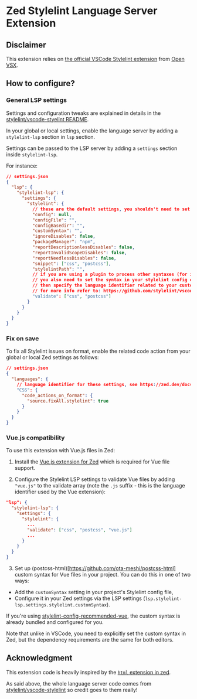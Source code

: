 # Zed Stylelint Language Server Extension

## Disclaimer

This extension relies on [the official VSCode Stylelint extension](https://github.com/stylelint/vscode-stylelint) from [Open VSX](https://open-vsx.org/extension/stylelint/vscode-stylelint).

## How to configure?

### General LSP settings

Settings and configuration tweaks are explained in details in the [stylelint/vscode-styelint README](https://github.com/stylelint/vscode-stylelint/blob/main/README.md).

In your global or local settings, enable the language server by adding a `stylelint-lsp` section in `lsp` section.

Settings can be passed to the LSP server by adding a `settings` section inside `stylelint-lsp`.

For instance:
```JSON
// settings.json
{
  "lsp": {
    "stylelint-lsp": {
      "settings": {
        "stylelint": {
          // these are the default settings, you shouldn't need to set most of them, only add them as needed
          "config": null,
          "configFile": "",
          "configBasedir": "",
          "customSyntax": "",
          "ignoreDisables": false,
          "packageManager": "npm",
          "reportDescriptionlessDisables": false,
          "reportInvalidScopeDisables": false,
          "reportNeedlessDisables": false,
          "snippet": ["css", "postcss"],
          "stylelintPath": "",
          // if you are using a plugin to process other syntaxes (for instance scss, or css-in-js)
          // you also need to set the syntax in your stylelint config or in the `customSyntax` setting above
          // then specify the language identifier related to your custom syntax (for instance `javascript` for `css-in-js`)
          // for more info refer to: https://github.com/stylelint/vscode-stylelint?tab=readme-ov-file#%EF%B8%8F-only-css-and-postcss-are-validated-by-default
          "validate": ["css", "postcss"]
        }
      }
    }
  }
}
```

### Fix on save

To fix all Stylelint issues on format, enable the related code action from your global or local Zed settings as follows:

```JSON
// settings.json
{
  "languages": {
    // language identifier for these settings, see https://zed.dev/docs/configuring-languages#language-specific-settings for more info
    "CSS": {
      "code_actions_on_format": {
        "source.fixAll.stylelint": true
      }
    }
  }
}
```

### Vue.js compatibility

To use this extension with Vue.js files in Zed:

1. Install the [Vue.js extension for Zed](https://github.com/zed-extensions/vue) which is required for Vue file support.

2. Configure the Stylelint LSP settings to validate Vue files by adding `"vue.js"` to the validate array (note the `.js` suffix - this is the language identifier used by the Vue extension):

```json
"lsp": {
  "stylelint-lsp": {
    "settings": {
      "stylelint": {
        ...
        "validate": ["css", "postcss", "vue.js"]
        ...
      }
    }
  }
}
```

3. Set up (postcss-html)[https://github.com/ota-meshi/postcss-html] custom syntax for Vue files in your project. You can do this in one of two ways:
  - Add the `customSyntax` setting in your project's Stylelint config file,
  - Configure it in your Zed settings via the LSP settings (`lsp.stylelint-lsp.settings.stylelint.customSyntax`).

If you're using [stylelint-config-recommended-vue](https://github.com/ota-meshi/stylelint-config-recommended-vue), the custom syntax is already bundled and configured for you.

Note that unlike in VSCode, you need to explicitly set the custom syntax in Zed, but the dependency requirements are the same for both editors.

## Acknowledgment

This extension code is heavily inspired by the [`html` extension in zed](https://github.com/zed-industries/zed/tree/main/extensions/html).

As said above, the whole language server code comes from [stylelint/vscode-stylelint](https://github.com/stylelint/vscode-stylelint) so credit goes to them really!
